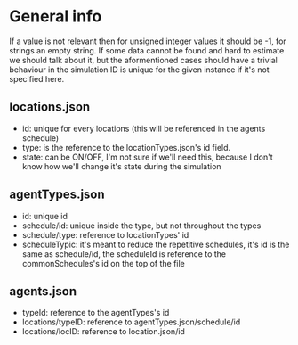 # General info
If a value is not relevant then for unsigned integer values it should be -1, for strings an empty string.
If some data cannot be found and hard to estimate we should talk about it, but the aformentioned cases should have a trivial behaviour in the simulation
ID is unique for the given instance if it's not specified here.
## locations.json
* id: unique for every locations (this will be referenced in the agents schedule)
* type: is the reference to the locationTypes.json's id field.
* state: can be ON/OFF, I'm not sure if we'll need this, because I don't know how we'll change it's state during the simulation
## agentTypes.json
* id: unique id
* schedule/id: unique inside the type, but not throughout the types
* schedule/type: reference to locationTypes' id
* scheduleTypic: it's meant to reduce the repetitive schedules, it's id is the same as schedule/id, the scheduleId is reference to the commonSchedules's id on the top of the file
## agents.json
* typeId: reference to the agentTypes's id
* locations/typeID: reference to agentTypes.json/schedule/id
* locations/locID: reference to location.json/id